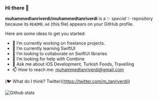 ### Hi there 👋


**muhammedtanriverdi/muhammedtanriverdi** is a ✨ _special_ ✨ repository because its `README.md` (this file) appears on your GitHub profile.

Here are some ideas to get you started:

- 🔭 I’m currently working on freelance projects.
- 🌱 I’m currently learning SwiftUI
- 👯 I’m looking to collaborate on SwiftUI libraries
- 🤔 I’m looking for help with Combine
- 💬 Ask me about iOS Development, Turkish Foods, Travelling
- 📫 How to reach me: muhammedtanriverdi@gmail.com

(🐦 What do I think? Twitter)(https://twitter.com/m_tanriverdii)

![Github stats](https://github-readme-stats.vercel.app/api?username=muhammedtanriverdi)
